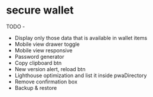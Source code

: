 # secure wallet

TODO -

- Display only those data that is available in wallet items
- Mobile view drawer toggle
- Mobile view responsive
- Password generator
- Copy clipboard btn
- New version alert, reload btn
- Lighthouse optimization and list it inside pwaDirectory
- Remove confirmation box
- Backup & restore

